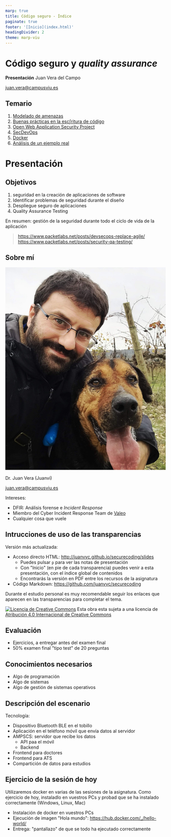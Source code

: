 ```yaml
---
marp: true
title: Código seguro - Índice
paginate: true
footer: '[Inicio](index.html)'
headingDivider: 2
theme: marp-viu
---
```


<style>
    /* You can add custom style here. VSCode supports this.
    Other editor might need these custom code in
    the YAML header: section: | */
</style>

# Código seguro y *quality assurance*
<!-- _class: first-slide -->

**Presentación**
Juan Vera del Campo

<juan.vera@campusviu.es>


## Temario
<!-- _class: cool-list -->

1. [Modelado de amenazas](01-threadmodeling.html)
2. [Buenas prácticas en la esc∫ritura de código](02-coding.html)
3. [Open Web Application Security Project](03-quality.html)
4. [SecDevOps](04-devsecops.pdf)
5. [Docker](05-docker.pdf)
6. [Análisis de un ejemplo real](07-ejemplo.html)

# Presentación
<!-- _class: lead -->

## Objetivos

1. seguridad en la creación de aplicaciones de software
1. Identificar problemas de seguridad durante el diseño
1. Despliegue seguro de aplicaciones
1. Quality Assurance Testing

En resumen: gestión de la seguridad durante todo el ciclo de vida de la aplicación

> https://www.packetlabs.net/posts/devsecops-replace-agile/
> https://www.packetlabs.net/posts/security-qa-testing/

## Sobre mí

![bg left:45%](images/juanvi.jpg)

Dr. Juan Vera (Juanvi)

juan.vera@campusviu.es

Intereses:

- DFIR: Análisis forense e *Incident Response*
- Miembro del Cyber Incident Response Team de [Valeo](https://es.wikipedia.org/wiki/Valeo)
- Cualquier cosa que vuele

## Intrucciones de uso de las transparencias
<!-- _class: smaller-font -->

Versión más actualizada:

- Acceso directo HTML: <http://juanvvc.github.io/securecoding/slides>
    - Puedes pulsar `p` para ver las notas de presentación
    - Con "Inicio" (en pie de cada transparencia) puedes venir a esta presentación, con el índice global de contenidos
    - Encontrarás la versión en PDF entre los recursos de la asignatura
- Código Markdown: <https://github.com/juanvvc/securecoding>

Durante el estudio personal es muy recomendable seguir los enlaces que aparecen en las transparencias para completar el tema.

[![Licencia de Creative Commons](https://i.creativecommons.org/l/by/4.0/88x31.png)](http://creativecommons.org/licenses/by/4.0/) Esta obra esta sujeta a una licencia de [Atribución 4.0 Internacional de Creative Commons](http://creativecommons.org/licenses/by/4.0/)

## Evaluación

- Ejercicios, a entregar antes del examen final
- 50% examen final "tipo test" de 20 preguntas

## Conocimientos necesarios

- Algo de programación
- Algo de sistemas
- Algo de gestión de sistemas operativos

## Descripción del escenario

Tecnología:

- Dispositivo Bluetooth BLE en el tobillo
- Aplicación en el teléfono móvil que envía datos al servidor
- AMPSCS: servidor que recibe los datos
    - API paa el móvil
    - Backend
- Frontend para doctores
- Frontend para ATS
- Compartición de datos para estudios

## Ejercicio de la sesión de hoy

Utilizaremos docker en varias de las sesiones de la asignatura. Como ejercicio de hoy, instaladlo en vuestros PCs y probad que se ha instalado correctamente (Windows, Linux, Mac)

- Instalación de docker en vuestros PCs
- Ejecución de imagen "Hola mundo": https://hub.docker.com/_/hello-world/
- Entrega: "pantallazo" de que se todo ha ejecutado correctamente


